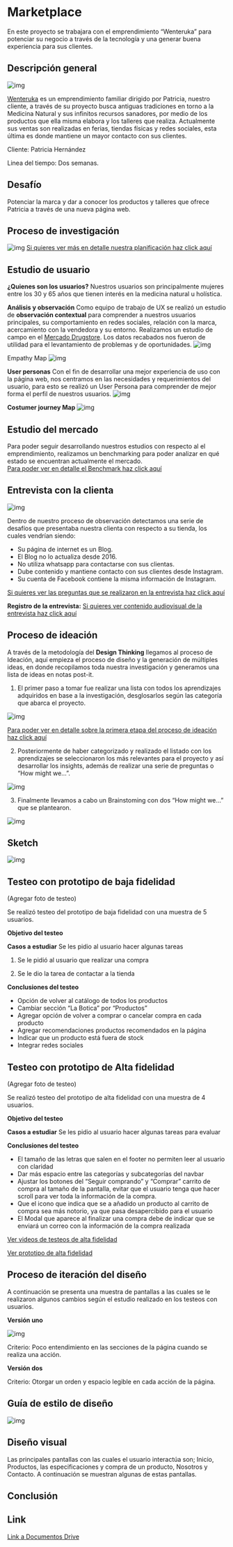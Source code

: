 # Marketplace
En este proyecto se trabajara con el emprendimiento “Wenteruka” para potenciar su negocio a través de la tecnología y una generar buena experiencia para sus clientes.

## Descripción general
![img](https://raw.githubusercontent.com/camilaAstorgaBatarce/scl-2018-02-ux-marketplace/master/img/instagram.jpg)

[Wenteruka](https://instagram.com/wenteruka) es un emprendimiento familiar dirigido por Patricia, nuestro cliente, a través de su proyecto busca antiguas tradiciones en torno a la Medicina Natural y sus infinitos recursos sanadores, por medio de los productos que ella misma elabora y los talleres que realiza.
Actualmente sus ventas son realizadas en ferias, tiendas físicas y redes sociales, esta última es donde mantiene un mayor contacto con sus clientes.

Cliente: Patricia Hernández

Linea del tiempo: Dos semanas.

## Desafío
Potenciar la marca y dar a conocer los productos y talleres que ofrece Patricia a través de una nueva página web.


## Proceso de investigación
![img](https://raw.githubusercontent.com/camilaAstorgaBatarce/scl-2018-02-ux-marketplace/master/img/procesodeinvestigacion.png)
[Si quieres ver más en detalle nuestra planificación haz click aquí](https://trello.com/b/87xCIck3/wenteruka)

## Estudio de usuario
**¿Quienes son los usuarios?**
Nuestros usuarios son principalmente mujeres entre los 30 y 65 años que tienen interés en la medicina natural u holística.

**Análisis y observación**
Como equipo de trabajo de UX se realizó un estudio de **observación contextual** para comprender a nuestros usuarios principales, su comportamiento en redes sociales, relación con la marca, acercamiento con la vendedora y su entorno. Realizamos un estudio de campo en el [Mercado Drugstore](https://www.facebook.com/mercadodrugstore/). Los datos recabados nos fueron de utilidad para el levantamiento de problemas y de oportunidades.
![img](https://raw.githubusercontent.com/camilaAstorgaBatarce/scl-2018-02-ux-marketplace/master/img/fotomercado.png)

Empathy Map
![img](https://raw.githubusercontent.com/camilaAstorgaBatarce/scl-2018-02-ux-marketplace/master/img/mapadeempatia.png)

**User personas**
Con el fin de desarrollar una mejor experiencia de uso con la  página web, nos centramos en las necesidades y requerimientos del usuario, para esto se realizó un User Persona para comprender de mejor forma el perfil de nuestros usuarios.
![img](https://raw.githubusercontent.com/camilaAstorgaBatarce/scl-2018-02-ux-marketplace/master/img/userpersona.png)

**Costumer journey Map**
![img](https://raw.githubusercontent.com/camilaAstorgaBatarce/scl-2018-02-ux-marketplace/master/img/journey.png)

##  Estudio del mercado

Para poder seguir desarrollando nuestros estudios con respecto al el emprendimiento, realizamos un benchmarking para poder analizar en qué estado se encuentran actualmente el mercado.  
[Para poder ver en detalle el Benchmark haz click aquí](https://docs.google.com/spreadsheets/d/1Yfj_dTh_dzMDZdHtUiZ7PKAjBj9qE60eJkpYT1EWAx8/edit#gid=0)

##  Entrevista con la clienta
![img](https://raw.githubusercontent.com/camilaAstorgaBatarce/scl-2018-02-ux-marketplace/master/img/entrevista.jpg)

Dentro de nuestro proceso de observación detectamos una serie de  desafíos que presentaba nuestra clienta con respecto a su tienda, los cuales vendrían siendo:
- Su página de internet es un Blog.
- El Blog no lo actualiza desde 2016.
- No utiliza whatsapp para contactarse con sus clientas.
- Dube contenido y mantiene contacto con sus clientes desde Instagram.
- Su cuenta de Facebook contiene la misma información de Instagram.

[Si quieres ver las preguntas que se realizaron en la entrevista haz click aquí](https://docs.google.com/document/d/1OrAI9CTvaG1guM6w99O6H248pq52V6W6CtiecCgCjx0/edit)

**Registro de la entrevista:**
[Si quieres ver contenido audiovisual de la entrevista haz click aquí](https://drive.google.com/drive/folders/1Xjt_Uaa6t29lfOijQDwbrp6cFIYCvMxm)

##  Proceso de ideación
A través de la metodología del **Design Thinking** llegamos al proceso de Ideación, aquí empieza el proceso de diseño y la generación de múltiples ideas, en donde recopilamos toda nuestra investigación y generamos una lista de ideas en notas post-it.

1) El primer paso a tomar fue realizar una lista con todos los aprendizajes adquiridos en base a la investigación, desglosarlos según las categoría que abarca el proyecto.

![img](https://raw.githubusercontent.com/camilaAstorgaBatarce/scl-2018-02-ux-marketplace/master/img/etauno.png)


[Para poder ver en detalle sobre la primera etapa del proceso de ideación haz click aquí](https://trello.com/b/0mKdADM7/conclusiones-wenteruka)

2) Posteriormente de haber categorizado y realizado el listado con los aprendizajes se seleccionaron los más relevantes para el proyecto y así desarrollar los insights, además de realizar una serie de preguntas o “How might we…”.

![img](https://raw.githubusercontent.com/camilaAstorgaBatarce/scl-2018-02-ux-marketplace/master/img/insights.png)

3) Finalmente llevamos a cabo un Brainstoming con dos  “How might we…” que se plantearon.

![img](https://raw.githubusercontent.com/camilaAstorgaBatarce/scl-2018-02-ux-marketplace/master/img/etapatres.png)

## Sketch
![img](https://raw.githubusercontent.com/camilaAstorgaBatarce/scl-2018-02-ux-marketplace/master/img/sketch.png)

## Testeo con prototipo de baja fidelidad

(Agregar foto de testeo)

Se realizó testeo del prototipo de baja fidelidad con una muestra de 5 usuarios.

**Objetivo del testeo**

**Casos a estudiar**
Se les pidio al usuario hacer algunas tareas

1) Se le pidió al usuario que realizar una compra

2) Se le dio la tarea de contactar a la tienda

**Conclusiones del testeo**

- Opción de volver al catálogo de todos los productos
- Cambiar sección “La Botica” por “Productos”
- Agregar opción de volver a comprar o cancelar compra en cada producto
- Agregar recomendaciones productos recomendados en la página
- Indicar que un producto está fuera de stock
- Integrar redes sociales

## Testeo con prototipo de Alta fidelidad

(Agregar foto de testeo)

Se realizó testeo del prototipo de alta fidelidad con una muestra de 4 usuarios.

**Objetivo del testeo**

**Casos a estudiar**
Se les pidio al usuario hacer algunas tareas para evaluar

**Conclusiones del testeo**

- El tamaño de las letras que salen en el footer no permiten leer al usuario con claridad
- Dar más espacio entre las categorías y subcategorías del navbar
- Ajustar los botones del “Seguir comprando” y “Comprar” carrito de compra al tamaño de la pantalla, evitar que el usuario tenga que hacer scroll para ver toda la información de la compra.
- Que el icono que indica que se a añadido un producto al carrito de compra sea más notorio, ya que pasa desapercibido para el usuario
- El Modal que aparece al finalizar una compra debe de indicar que se enviará un correo con la información de la compra realizada   

[Ver videos de testeos de alta fidelidad](https://useloom.com/share/folder/e1dcd06d8c5e47728526a4fa78a2d433)

[Ver prototipo de alta fidelidad](https://www.figma.com/file/gafkM87AWMsbQNjDUwHPhTeS/Wenteruka?node-id=0%3A1)

## Proceso de iteración del diseño

A continuación se presenta una muestra de pantallas a las cuales se le realizaron algunos cambios según el estudio realizado en los testeos con usuarios.

**Versión uno**

![img](https://raw.githubusercontent.com/camilaAstorgaBatarce/scl-2018-02-ux-marketplace/master/img/iteruno.png)

Criterio: Poco entendimiento en las secciones de la página cuando se realiza una acción.

**Versión dos**

Criterio: Otorgar un orden y espacio legible en cada acción de la página.

## Guía de estilo de diseño

![img](https://raw.githubusercontent.com/camilaAstorgaBatarce/scl-2018-02-ux-marketplace/master/img/diseño.jpg)

## Diseño visual
Las principales pantallas con las cuales el usuario interactúa son; Inicio, Productos, las especificaciones y compra de un producto, Nosotros y Contacto. A continuación se muestran algunas de estas pantallas.

## Conclusión

## Link
[Link a Documentos Drive](https://drive.google.com/open?id=1OOGjopcCjXfA3CElWhwNsPkQTzDphgsD)
